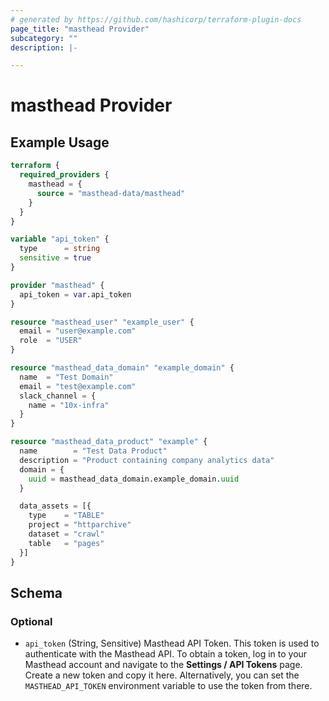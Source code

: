 ```yaml
---
# generated by https://github.com/hashicorp/terraform-plugin-docs
page_title: "masthead Provider"
subcategory: ""
description: |-

---
```


# masthead Provider



## Example Usage

```terraform
terraform {
  required_providers {
    masthead = {
      source = "masthead-data/masthead"
    }
  }
}

variable "api_token" {
  type      = string
  sensitive = true
}

provider "masthead" {
  api_token = var.api_token
}

resource "masthead_user" "example_user" {
  email = "user@example.com"
  role  = "USER"
}

resource "masthead_data_domain" "example_domain" {
  name  = "Test Domain"
  email = "test@example.com"
  slack_channel = {
    name = "10x-infra"
  }
}

resource "masthead_data_product" "example" {
  name        = "Test Data Product"
  description = "Product containing company analytics data"
  domain = {
    uuid = masthead_data_domain.example_domain.uuid
  }

  data_assets = [{
    type    = "TABLE"
    project = "httparchive"
    dataset = "crawl"
    table   = "pages"
  }]
}
```

<!-- schema generated by tfplugindocs -->
## Schema

### Optional

- `api_token` (String, Sensitive) Masthead API Token. This token is used to authenticate with the Masthead API. To obtain a token, log in to your Masthead account and navigate to the **Settings / API Tokens** page. Create a new token and copy it here. Alternatively, you can set the `MASTHEAD_API_TOKEN` environment variable to use the token from there.
